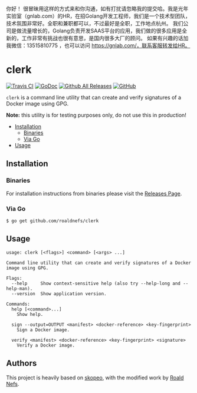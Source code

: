你好！
很冒昧用这样的方式来和你沟通，如有打扰请忽略我的提交哈。我是光年实验室（gnlab.com）的HR，在招Golang开发工程师，我们是一个技术型团队，技术氛围非常好。全职和兼职都可以，不过最好是全职，工作地点杭州。
我们公司是做流量增长的，Golang负责开发SAAS平台的应用，我们做的很多应用是全新的，工作非常有挑战也很有意思，是国内很多大厂的顾问。
如果有兴趣的话加我微信：13515810775  ，也可以访问 https://gnlab.com/，联系客服转发给HR。
# clerk

[![Travis CI](https://img.shields.io/travis/roaldnefs/clerk.svg)](https://travis-ci.org/roaldnefs/clerk)
[![GoDoc](https://img.shields.io/badge/godoc-reference-5272B4.svg)](https://godoc.org/github.com/roaldnefs/clerk)
[![Github All Releases](https://img.shields.io/github/downloads/roaldnefs/clerk/total.svg)](https://github.com/roaldnefs/clerk/releases)
[![GitHub](https://img.shields.io/github/license/roaldnefs/clerk.svg)](https://github.com/roaldnefs/clerk/blob/master/LICENSE)

`clerk` is a command line utility that can create and verify signatures of a Docker image using GPG. 

**Note:** this utility is for testing purposes only, do not use this in production!

* [Installation](README.md#installation)
     * [Binaries](README.md#binaries)
     * [Via Go](README.md#via-go)
* [Usage](README.md#usage)

## Installation

### Binaries

For installation instructions from binaries please visit the [Releases Page](https://github.com/roaldnefs/clerk/releases).

### Via Go

```console
$ go get github.com/roaldnefs/clerk
```

## Usage

```
usage: clerk [<flags>] <command> [<args> ...]

Command line utility that can create and verify signatures of a Docker image using GPG.

Flags:
  --help     Show context-sensitive help (also try --help-long and --help-man).
  --version  Show application version.

Commands:
  help [<command>...]
    Show help.

  sign --output=OUTPUT <manifest> <docker-reference> <key-fingerprint>
    Sign a Docker image.

  verify <manifest> <docker-reference> <key-fingerprint> <signature>
    Verify a Docker image.
```

## Authors

This project is heavily based on [skopeo](https://github.com/containers/skopeo), with the modified work by [Roald Nefs](https://github.com/roaldnefs).
